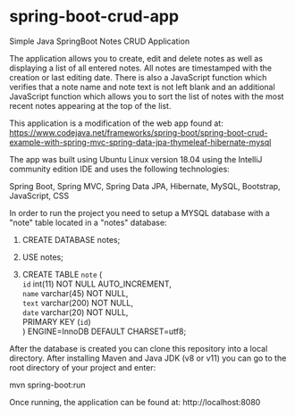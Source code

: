 # spring-boot-crud-app
Simple Java SpringBoot Notes CRUD Application

The application allows you to create, edit and delete notes as well as displaying a list of all entered notes. All notes are timestamped with the creation or last editing date. There is also a JavaScript function which verifies that a note name and note text is not left blank and an additional JavaScript function which allows you to sort the list of notes with the most recent notes appearing at the top of the list. 

This application is a modification of the web app found at:
https://www.codejava.net/frameworks/spring-boot/spring-boot-crud-example-with-spring-mvc-spring-data-jpa-thymeleaf-hibernate-mysql

The app was built using Ubuntu Linux version 18.04 using the IntelliJ community edition IDE and uses the following technologies:

Spring Boot, Spring MVC, Spring Data JPA, Hibernate, MySQL, Bootstrap, JavaScript, CSS

In order to run the project you need to setup a MYSQL database with a "note" table located in a "notes" database:

1. CREATE DATABASE notes;

2. USE notes;

3. CREATE TABLE `note` ( <br/>
  `id` int(11) NOT NULL AUTO_INCREMENT, <br/>
  `name` varchar(45) NOT NULL, <br/>
  `text` varchar(200) NOT NULL, <br/>
  `date` varchar(20) NOT NULL, <br/>
   PRIMARY KEY (`id`) <br/>
) ENGINE=InnoDB DEFAULT CHARSET=utf8; <br/>

After the database is created you can clone this repository into a local directory. After installing Maven and Java JDK (v8 or v11) you can go to the root directory of your project and enter: 

mvn spring-boot:run 

Once running, the application can be found at: http://localhost:8080 







